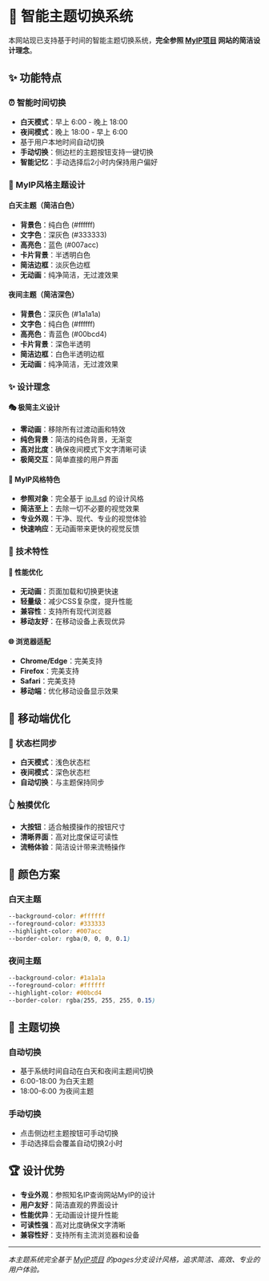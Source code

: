 # 🌙 智能主题切换系统

本网站现已支持基于时间的智能主题切换系统，**完全参照 [MyIP项目](https://ip.ll.sd/) 网站的简洁设计理念**。

## ✨ 功能特点

### ⏰ 智能时间切换
- **白天模式**：早上 6:00 - 晚上 18:00
- **夜间模式**：晚上 18:00 - 早上 6:00
- 基于用户本地时间自动切换
- **手动切换**：侧边栏的主题按钮支持一键切换
- **智能记忆**：手动选择后2小时内保持用户偏好

### 🎨 MyIP风格主题设计

#### 白天主题（简洁白色）
- **背景色**：纯白色 (#ffffff)
- **文字色**：深灰色 (#333333)
- **高亮色**：蓝色 (#007acc)
- **卡片背景**：半透明白色
- **简洁边框**：淡灰色边框
- **无动画**：纯净简洁，无过渡效果

#### 夜间主题（简洁深色）
- **背景色**：深灰色 (#1a1a1a)
- **文字色**：纯白色 (#ffffff)
- **高亮色**：青蓝色 (#00bcd4)
- **卡片背景**：深色半透明
- **简洁边框**：白色半透明边框
- **无动画**：纯净简洁，无过渡效果

### ✨ 设计理念

#### 🎭 极简主义设计
- **零动画**：移除所有过渡动画和特效
- **纯色背景**：简洁的纯色背景，无渐变
- **高对比度**：确保夜间模式下文字清晰可读
- **极简交互**：简单直接的用户界面

#### 🌟 MyIP风格特色
- **参照对象**：完全基于 [ip.ll.sd](https://ip.ll.sd/) 的设计风格
- **简洁至上**：去除一切不必要的视觉效果
- **专业外观**：干净、现代、专业的视觉体验
- **快速响应**：无动画带来更快的视觉反馈

### 🔧 技术特性

#### 🎯 性能优化
- **无动画**：页面加载和切换更快速
- **轻量级**：减少CSS复杂度，提升性能
- **兼容性**：支持所有现代浏览器
- **移动友好**：在移动设备上表现优异

#### 🌐 浏览器适配
- **Chrome/Edge**：完美支持
- **Firefox**：完美支持
- **Safari**：完美支持
- **移动端**：优化移动设备显示效果

## 📱 移动端优化

### 🔄 状态栏同步
- **白天模式**：浅色状态栏
- **夜间模式**：深色状态栏
- **自动切换**：与主题保持同步

### 👆 触摸优化
- **大按钮**：适合触摸操作的按钮尺寸
- **清晰界面**：高对比度保证可读性
- **流畅体验**：简洁设计带来流畅操作

## 🎨 颜色方案

### 白天主题
```css
--background-color: #ffffff
--foreground-color: #333333
--highlight-color: #007acc
--border-color: rgba(0, 0, 0, 0.1)
```

### 夜间主题
```css
--background-color: #1a1a1a
--foreground-color: #ffffff
--highlight-color: #00bcd4
--border-color: rgba(255, 255, 255, 0.15)
```

## 🔄 主题切换

### 自动切换
- 基于系统时间自动在白天和夜间主题间切换
- 6:00-18:00 为白天主题
- 18:00-6:00 为夜间主题

### 手动切换
- 点击侧边栏主题按钮可手动切换
- 手动选择后会覆盖自动切换2小时

## 🏆 设计优势

- **专业外观**：参照知名IP查询网站MyIP的设计
- **用户友好**：简洁直观的界面设计
- **性能优异**：无动画设计提升性能
- **可读性强**：高对比度确保文字清晰
- **兼容性好**：支持所有主流浏览器和设备

---

*本主题系统完全基于 [MyIP项目](https://github.com/3377/MyIP) 的pages分支设计风格，追求简洁、高效、专业的用户体验。* 